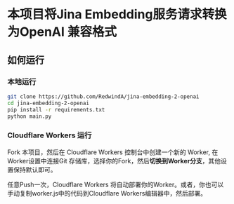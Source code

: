 # 本项目将Jina Embedding服务请求转换为OpenAI 兼容格式

## 如何运行

### 本地运行

```bash
git clone https://github.com/RedwindA/jina-embedding-2-openai
cd jina-embedding-2-openai
pip install -r requirements.txt
python main.py
```

### Cloudflare Workers 运行

Fork 本项目，然后在 Cloudflare Workers 控制台中创建一个新的 Worker, 在Worker设置中连接Git 存储库，选择你的Fork，然后**切换到Worker分支**，其他设置保持默认即可。

任意Push一次，Cloudflare Workers 将自动部署你的Worker。或者，你也可以手动复制worker.js中的代码到Cloudflare Workers编辑器中，然后部署。